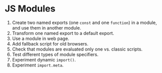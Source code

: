 # JS Modules

1. Create two named exports (one `const` and one `function`) in a module, and use them in another module.
2. Transform one named export to a default export.
3. Use a module in web page.
4. Add fallback script for old browsers.
5. Check that modules are evaluated only one vs. classic scripts.
6. Test different types of module specifiers.
7. Experiment dynamic `import()`.
8. Experiment `import.meta`.
